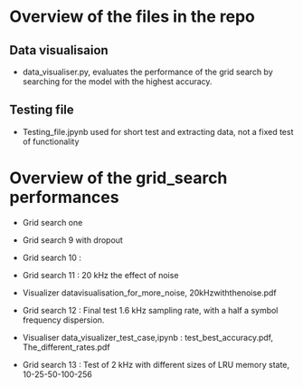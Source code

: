 # Overview of the files in the repo


## Data visualisaion
- data_visualiser.py, evaluates the performance of the grid search by searching for the model with the highest accuracy.

## Testing file
- Testing_file.jpynb used for short test and extracting data, not a fixed test of functionality

# Overview of the grid_search performances

- Grid search one

- Grid search 9 with dropout

- Grid search 10 : 

- Grid search 11 : 20 kHz the effect of noise
- Visualizer datavisualisation_for_more_noise, 20kHzwiththenoise.pdf

- Grid search 12 : Final test 1.6 kHz sampling rate, with a half a symbol frequency dispersion.
- Visualiser data_visualizer_test_case,ipynb : test_best_accuracy.pdf, The_different_rates.pdf 

- Grid search 13 : Test of 2 kHz with different sizes of LRU memory state, 10-25-50-100-256